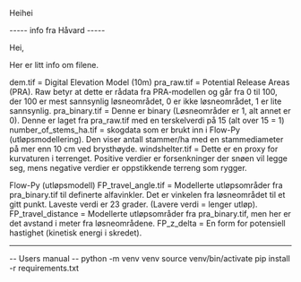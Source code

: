Heihei

----- info fra Håvard -----

Hei,

Her er litt info om filene.

dem.tif = Digital Elevation Model (10m)
pra_raw.tif = Potential Release Areas (PRA). Raw betyr at dette er rådata fra PRA-modellen og går fra 0 til 100, der 100 er mest sannsynlig løsneområdet, 0 er ikke løsneområdet, 1 er lite sannsynlig.
pra_binary.tif = Denne er binary (Løsneområder er 1, alt annet er 0). Denne er laget fra pra_raw.tif med en terskelverdi på 15 (alt over 15 = 1)
number_of_stems_ha.tif = skogdata som er brukt inn i Flow-Py (utløpsmodellering). Den viser antall stammer/ha med en stammediameter på mer enn 10 cm ved brysthøyde.
windshelter.tif = Dette er en proxy for kurvaturen i terrenget. Positive verdier er forsenkninger der snøen vil legge seg, mens negative verdier er oppstikkende terreng som rygger.

Flow-Py (utløpsmodell)
FP_travel_angle.tif = Modellerte utløpsområder fra pra_binary.tif til definerte alfavinkler. Det er vinkelen fra løsneområdet til et gitt punkt. Laveste verdi er 23 grader. (Lavere verdi = lenger utløp).
FP_travel_distance = Modellerte utløpsområder fra pra_binary.tif, men her er det avstand i meter fra løsneområdene.
FP_z_delta = En form for potensiell hastighet (kinetisk energi i skredet).

---

-- Users manual --
python -m venv venv
source venv/bin/activate
pip install -r requirements.txt

